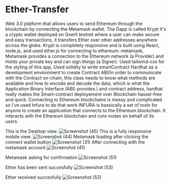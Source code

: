 # Ether-Transfer 
Web 3.0 platform that allows users to send Ethereum through the blockchain by connecting the Metamask wallet.
The Dapp is called Krypt it's a crypto wallet deployed on Goerli testnet where a user can make secure and easy transactions, it transfers Ether over other addresses anywhere across the globe. Krypt is completely responsive and is built using React, node.js, and used ether.js for connecting to ethereum: metamask, Metamask provides a connection to the Ethereum network (a Provider) and Holds your private key and can sign things (a Signer).
Used tailwind-css for the styling of this app,
Used solidity to write smartContract
Hardhat as a development environment to create Contract ABI(In order to communicate with the Contract on-chain, this class needs to know what methods are available and how to encode and decode the data, which is what the Application Binary Interface (ABI) provides.) 
and contract address, hardhat really makes the Smart-contract deployement over Blockchain hassel-free and quick. Connecting to Ethereum blockchains is messy and complicated so i've used Infura to do that work INFURA is bassically a set of tools for anyone to create an application that connects to the Ethereum blockchain. It interacts with the Ethereum blockchain and runs nodes on behalf of its users.



This is the Desktop view.
![Screenshot (45)](https://user-images.githubusercontent.com/84992044/185729961-c7a3bb07-83d3-4054-ba80-d9d5be98bb2c.png)                         This is a fully responsive mobile view.
![Screenshot (44)](https://user-images.githubusercontent.com/84992044/185733574-0e65c12f-edec-4664-b3e3-a9f0a7253a7a.png)
Metamask loading after clicking the connect wallet button
![Screenshot (31)](https://user-images.githubusercontent.com/84992044/185733641-57a9f44d-94dc-4773-8902-b59919fb96a8.png)
After connecting with the metamask account
![Screenshot (41)](https://user-images.githubusercontent.com/84992044/185733692-cfcef957-e09e-4d26-8eea-ad846bc335e3.png)

Metamask asking for confirmation
![Screenshot (51)](https://user-images.githubusercontent.com/84992044/185734853-26fb8779-8ee3-4865-9bee-da6718c962dd.png)


Ether has been sent succesfully
![Screenshot (53)](https://user-images.githubusercontent.com/84992044/185734885-196e51f2-a5bc-4a51-bf5a-5f9c2607bcb1.png)



Ether received succesfully
![Screenshot (52)](https://user-images.githubusercontent.com/84992044/185734898-c748081b-aec3-4c96-8ab3-4ae4a30c4c65.png)

